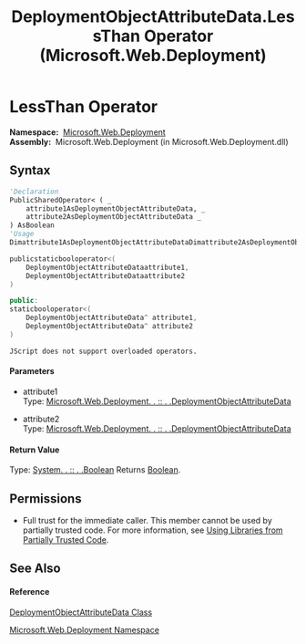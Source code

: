 ﻿---
title: DeploymentObjectAttributeData.LessThan Operator  (Microsoft.Web.Deployment)
TOCTitle: LessThan Operator
ms:assetid: M:Microsoft.Web.Deployment.DeploymentObjectAttributeData.op_LessThan(Microsoft.Web.Deployment.DeploymentObjectAttributeData,Microsoft.Web.Deployment.DeploymentObjectAttributeData)
ms:mtpsurl: https://msdn.microsoft.com/en-us/library/microsoft.web.deployment.deploymentobjectattributedata.op_lessthan(v=VS.90)
ms:contentKeyID: 22753886
ms.date: 05/02/2012
mtps_version: v=VS.90
f1_keywords:
- Microsoft.Web.Deployment.DeploymentObjectAttributeData.LessThan
dev_langs:
- CSharp
- JScript
- VB
- c++
api_location:
- Microsoft.Web.Deployment.dll
api_name:
- Microsoft.Web.Deployment.DeploymentObjectAttributeData.LessThan
- Microsoft.Web.Deployment.DeploymentObjectAttributeData.op_LessThan
api_type:
- Managed
topic_type:
- apiref
- kbSyntax
product_family_name: VS
ROBOTS: INDEX,FOLLOW
---

# LessThan Operator

**Namespace:**  [Microsoft.Web.Deployment](microsoft-web-deployment-namespace.md)  
**Assembly:**  Microsoft.Web.Deployment (in Microsoft.Web.Deployment.dll)

## Syntax

``` vb
'Declaration
PublicSharedOperator< ( _
    attribute1AsDeploymentObjectAttributeData, _
    attribute2AsDeploymentObjectAttributeData _
) AsBoolean
'Usage
Dimattribute1AsDeploymentObjectAttributeDataDimattribute2AsDeploymentObjectAttributeDataDimreturnValueAsBooleanreturnValue = (attribute1<attribute2)
```

``` csharp
publicstaticbooloperator<(
    DeploymentObjectAttributeDataattribute1,
    DeploymentObjectAttributeDataattribute2
)
```

``` c++
public:
staticbooloperator<(
    DeploymentObjectAttributeData^ attribute1, 
    DeploymentObjectAttributeData^ attribute2
)
```

``` jscript
JScript does not support overloaded operators.
```

#### Parameters

  - attribute1  
    Type: [Microsoft.Web.Deployment. . :: . .DeploymentObjectAttributeData](deploymentobjectattributedata-class-microsoft-web-deployment.md)  

<!-- end list -->

  - attribute2  
    Type: [Microsoft.Web.Deployment. . :: . .DeploymentObjectAttributeData](deploymentobjectattributedata-class-microsoft-web-deployment.md)  

#### Return Value

Type: [System. . :: . .Boolean](https://msdn.microsoft.com/en-us/library/a28wyd50\(v=vs.90\))  
Returns [Boolean](https://msdn.microsoft.com/en-us/library/a28wyd50\(v=vs.90\)).  

## Permissions

  - Full trust for the immediate caller. This member cannot be used by partially trusted code. For more information, see [Using Libraries from Partially Trusted Code](https://msdn.microsoft.com/en-us/library/8skskf63\(v=vs.90\)).

## See Also

#### Reference

[DeploymentObjectAttributeData Class](deploymentobjectattributedata-class-microsoft-web-deployment.md)

[Microsoft.Web.Deployment Namespace](microsoft-web-deployment-namespace.md)

